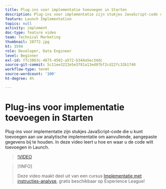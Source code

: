 ```yaml
---
title: Plug-ins voor implementatie toevoegen in Starten
description: Plug-ins voor implementatie zijn stukjes JavaScript-code die u kunt toevoegen aan uw analytische implementatie om aanvullende, aangepaste gegevens bij te houden. In deze video leert u hoe en waar u de code wilt toevoegen in Launch.
feature: Launch Implementation
topics: null
activity: implement
doc-type: feature video
team: Technical Marketing
thumbnail: 28772.jpg
kt: 3594
role: Developer, Data Engineer
level: Beginner
exl-id: ffc3863c-4875-4502-a572-b344a5ec34dc
source-git-commit: 5c11ee3222e5e3f81a13ed8fbf2cd22fc32b1740
workflow-type: tm+mt
source-wordcount: '100'
ht-degree: 4%

---
```


# Plug-ins voor implementatie toevoegen in Starten

Plug-ins voor implementatie zijn stukjes JavaScript-code die u kunt toevoegen aan uw analytische implementatie om aanvullende, aangepaste gegevens bij te houden. In deze video leert u hoe en waar u de code wilt toevoegen in Launch.

>[!VIDEO](https://video.tv.adobe.com/v/28772/?quality=12&learn=on)

>[!INFO]
>
> Deze video maakt deel uit van een cursus [Implementatie met instructies-analyse](https://experienceleague.adobe.com/?recommended=Analytics-D-1-2019.1), gratis beschikbaar op Experience League!